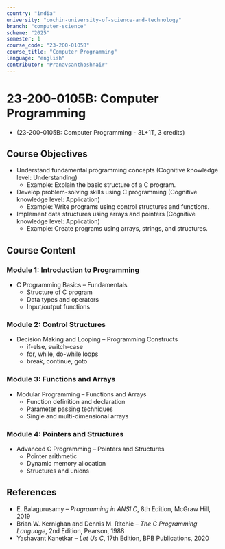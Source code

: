 ```yaml
---
country: "india"
university: "cochin-university-of-science-and-technology"
branch: "computer-science"
scheme: "2025"
semester: 1
course_code: "23-200-0105B"
course_title: "Computer Programming"
language: "english"
contributor: "Pranavsanthoshnair"
---
```


# 23-200-0105B: Computer Programming
  - (23-200-0105B: Computer Programming - 3L+1T, 3 credits)

## Course Objectives

* Understand fundamental programming concepts (Cognitive knowledge level: Understanding)
    - Example: Explain the basic structure of a C program.
* Develop problem-solving skills using C programming (Cognitive knowledge level: Application)
    - Example: Write programs using control structures and functions.
* Implement data structures using arrays and pointers (Cognitive knowledge level: Application)
    - Example: Create programs using arrays, strings, and structures.

## Course Content

### Module 1: Introduction to Programming

* C Programming Basics – Fundamentals
  - Structure of C program
  - Data types and operators
  - Input/output functions

### Module 2: Control Structures

* Decision Making and Looping – Programming Constructs
  - if-else, switch-case
  - for, while, do-while loops
  - break, continue, goto

### Module 3: Functions and Arrays

* Modular Programming – Functions and Arrays
  - Function definition and declaration
  - Parameter passing techniques
  - Single and multi-dimensional arrays

### Module 4: Pointers and Structures

* Advanced C Programming – Pointers and Structures
  - Pointer arithmetic
  - Dynamic memory allocation
  - Structures and unions

## References

* E. Balagurusamy – *Programming in ANSI C*, 8th Edition, McGraw Hill, 2019
* Brian W. Kernighan and Dennis M. Ritchie – *The C Programming Language*, 2nd Edition, Pearson, 1988
* Yashavant Kanetkar – *Let Us C*, 17th Edition, BPB Publications, 2020
